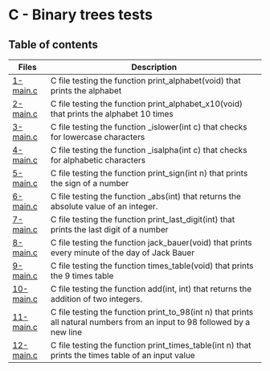# C - Binary trees tests

## Table of contents
Files | Description
----- | -----------
[1-main.c](./1-main.c) | C file testing the function print_alphabet(void) that prints the alphabet
[2-main.c](./2-main.c) | C file testing the function print_alphabet_x10(void) that prints the alphabet 10 times
[3-main.c](./3-main.c) | C file testing the function _islower(int c) that checks for lowercase characters
[4-main.c](./4-main.c) | C file testing the function _isalpha(int c) that checks for alphabetic characters
[5-main.c](./5-main.c) | C file testing the function print_sign(int n) that prints the sign of a number
[6-main.c](./6-main.c) | C file testing the function _abs(int) that returns the absolute value of an integer.
[7-main.c](./7-main.c) | C file testing the function print_last_digit(int) that prints the last digit of a number
[8-main.c](./8-main.c) | C file testing the function jack_bauer(void) that prints every minute of the day of Jack Bauer
[9-main.c](./9-main.c) | C file testing the function times_table(void) that prints the 9 times table
[10-main.c](./10-main.c) | C file testing the function add(int, int) that returns the addition of two integers.
[11-main.c](./11-main.c) | C file testing the function print_to_98(int n) that prints all natural numbers from an input to 98 followed by a new line
[12-main.c](./12-main.c) | C file testing the function print_times_table(int n) that prints the times table of an input value
